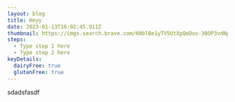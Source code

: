 ```yaml
---
layout: blog
title: Heyy
date: 2023-01-13T16:02:45.911Z
thumbnail: https://imgs.search.brave.com/6NblBe1yTV5UtXpQeDoo-30OP3vdNpCt0Ant4nOr5H4/rs:fit:1200:1200:1/g:ce/aHR0cHM6Ly9zdGF0/aWMxLnRoZXJpY2hl/c3RpbWFnZXMuY29t/L3dvcmRwcmVzcy93/cC1jb250ZW50L3Vw/bG9hZHMvMjAxNS8w/Mi9zaHV0dGVyc3Rv/Y2tfQ3V0ZS1Eb2cu/anBn
steps:
  - Type step 1 here
  - Type step 2 here
keyDetails:
  dairyFree: true
  glutenFree: true
---
```

s﻿dadsfasdf